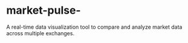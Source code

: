 # market-pulse-
A real-time data visualization tool to compare and analyze market data across multiple exchanges.
